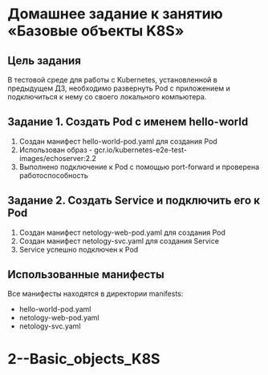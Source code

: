 # Домашнее задание к занятию «Базовые объекты K8S»

## Цель задания

В тестовой среде для работы с Kubernetes, установленной в предыдущем ДЗ, необходимо развернуть Pod с приложением и подключиться к нему со своего локального компьютера.

## Задание 1. Создать Pod с именем hello-world

1. Создан манифест hello-world-pod.yaml для создания Pod
2. Использован образ - gcr.io/kubernetes-e2e-test-images/echoserver:2.2
3. Выполнено подключение к Pod с помощью port-forward и проверена работоспособность

## Задание 2. Создать Service и подключить его к Pod

1. Создан манифест netology-web-pod.yaml для создания Pod
2. Создан манифест netology-svc.yaml для создания Service
3. Service успешно подключен к Pod

## Использованные манифесты

Все манифесты находятся в директории manifests:
- hello-world-pod.yaml
- netology-web-pod.yaml
- netology-svc.yaml
# 2--Basic_objects_K8S
